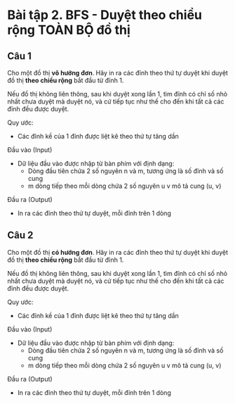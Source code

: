 # Bài tập 2. BFS - Duyệt theo chiều rộng TOÀN BỘ đồ thị
## Câu 1
Cho một đồ thị **vô hướng đơn**. Hãy in ra các đỉnh theo thứ tự duyệt khi duyệt đồ thị **theo chiều rộng** bắt đầu từ đỉnh 1.

Nếu đồ thị không liên thông, sau khi duyệt xong lần 1, tìm đỉnh có chỉ số nhỏ nhất chưa duyệt mà duyệt nó, và cứ tiếp tục như thế cho đến khi tất cả các đỉnh đều được duyệt.

Quy ước:
- Các đỉnh kề của 1 đỉnh được liệt kê theo thứ tự tăng dần

Đầu vào (Input)
- Dữ liệu đầu vào được nhập từ bàn phím với định dạng:
  - Dòng đầu tiên chứa 2 số nguyên n và m, tương ứng là số đỉnh và số cung
  - m dòng tiếp theo mỗi dòng chứa 2 số nguyên u v mô tả cung (u, v)

Đầu ra (Output)
- In ra các đỉnh theo thứ tự duyệt, mỗi đỉnh trên 1 dòng

## Câu 2
Cho một đồ thị **có hướng đơn**. Hãy in ra các đỉnh theo thứ tự duyệt khi duyệt đồ thị **theo chiều rộng** bắt đầu từ đỉnh 1.

Nếu đồ thị không liên thông, sau khi duyệt xong lần 1, tìm đỉnh có chỉ số nhỏ nhất chưa duyệt mà duyệt nó, và cứ tiếp tục như thế cho đến khi tất cả các đỉnh đều được duyệt.

Quy ước:
- Các đỉnh kề của 1 đỉnh được liệt kê theo thứ tự tăng dần

Đầu vào (Input)
- Dữ liệu đầu vào được nhập từ bàn phím với định dạng:
  - Dòng đầu tiên chứa 2 số nguyên n và m, tương ứng là số đỉnh và số cung
  - m dòng tiếp theo mỗi dòng chứa 2 số nguyên u v mô tả cung (u, v)

Đầu ra (Output)
- In ra các đỉnh theo thứ tự duyệt, mỗi đỉnh trên 1 dòng

